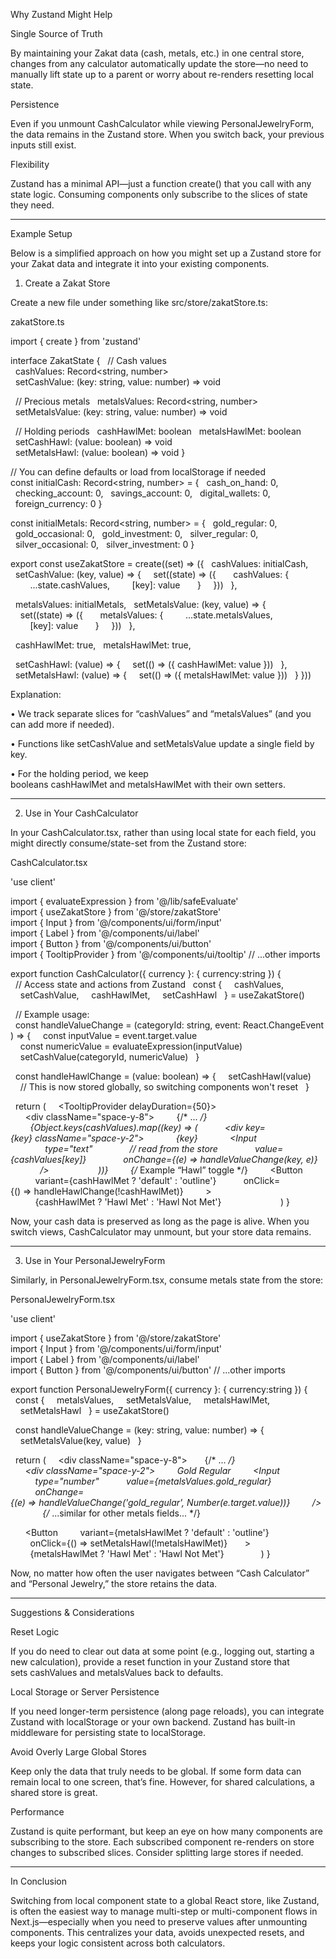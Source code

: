 Why Zustand Might Help


Single Source of Truth


By maintaining your Zakat data (cash, metals, etc.) in one central store, changes from any calculator automatically update the store—no need to manually lift state up to a parent or worry about re-renders resetting local state.


Persistence


Even if you unmount CashCalculator while viewing PersonalJewelryForm, the data remains in the Zustand store. When you switch back, your previous inputs still exist.


Flexibility


Zustand has a minimal API—just a function create() that you call with any state logic. Consuming components only subscribe to the slices of state they need.


---


Example Setup


Below is a simplified approach on how you might set up a Zustand store for your Zakat data and integrate it into your existing components.


1) Create a Zakat Store


Create a new file under something like src/store/zakatStore.ts:


zakatStore.ts


import { create } from 'zustand'

interface ZakatState {
  // Cash values
  cashValues: Record<string, number>
  setCashValue: (key: string, value: number) => void

  // Precious metals
  metalsValues: Record<string, number>
  setMetalsValue: (key: string, value: number) => void

  // Holding periods
  cashHawlMet: boolean
  metalsHawlMet: boolean
  setCashHawl: (value: boolean) => void
  setMetalsHawl: (value: boolean) => void
}

// You can define defaults or load from localStorage if needed
const initialCash: Record<string, number> = {
  cash_on_hand: 0,
  checking_account: 0,
  savings_account: 0,
  digital_wallets: 0,
  foreign_currency: 0
}

const initialMetals: Record<string, number> = {
  gold_regular: 0,
  gold_occasional: 0,
  gold_investment: 0,
  silver_regular: 0,
  silver_occasional: 0,
  silver_investment: 0
}

export const useZakatStore = create<ZakatState>((set) => ({
  cashValues: initialCash,
  setCashValue: (key, value) => {
    set((state) => ({
      cashValues: {
        ...state.cashValues,
        [key]: value
      }
    }))
  },

  metalsValues: initialMetals,
  setMetalsValue: (key, value) => {
    set((state) => ({
      metalsValues: {
        ...state.metalsValues,
        [key]: value
      }
    }))
  },

  cashHawlMet: true,
  metalsHawlMet: true,

  setCashHawl: (value) => {
    set(() => ({ cashHawlMet: value }))
  },
  setMetalsHawl: (value) => {
    set(() => ({ metalsHawlMet: value }))
  }
}))





Explanation:


• We track separate slices for “cashValues” and “metalsValues” (and you can add more if needed).


• Functions like setCashValue and setMetalsValue update a single field by key.


• For the holding period, we keep booleans cashHawlMet and metalsHawlMet with their own setters.


---


2) Use in Your CashCalculator


In your CashCalculator.tsx, rather than using local state for each field, you might directly consume/state-set from the Zustand store:


CashCalculator.tsx



'use client'

import { evaluateExpression } from '@/lib/safeEvaluate' 
import { useZakatStore } from '@/store/zakatStore'
import { Input } from '@/components/ui/form/input'
import { Label } from '@/components/ui/label'
import { Button } from '@/components/ui/button'
import { TooltipProvider } from '@/components/ui/tooltip'
// ...other imports

export function CashCalculator({ currency }: { currency:string }) {
  // Access state and actions from Zustand
  const {
    cashValues,
    setCashValue,
    cashHawlMet,
    setCashHawl
  } = useZakatStore()

  // Example usage:
  const handleValueChange = (categoryId: string, event: React.ChangeEvent<HTMLInputElement>) => {
    const inputValue = event.target.value
    const numericValue = evaluateExpression(inputValue)
    setCashValue(categoryId, numericValue)
  }

  const handleHawlChange = (value: boolean) => {
    setCashHawl(value)
    // This is now stored globally, so switching components won't reset
  }

  return (
    <TooltipProvider delayDuration={50}>
      <div className="space-y-8">
        {/* ... */}
        {Object.keys(cashValues).map((key) => (
          <div key={key} className="space-y-2">
            <Label>{key}</Label>
            <Input 
              type="text"
              // read from the store
              value={cashValues[key]}
              onChange={(e) => handleValueChange(key, e)}
            />
          </div>
        ))}
        {/* Example “Hawl” toggle */}
        <Button
          variant={cashHawlMet ? 'default' : 'outline'}
          onClick={() => handleHawlChange(!cashHawlMet)}
        >
          {cashHawlMet ? 'Hawl Met' : 'Hawl Not Met'}
        </Button>
      </div>
    </TooltipProvider>
  )
}




Now, your cash data is preserved as long as the page is alive. When you switch views, CashCalculator may unmount, but your store data remains.


---


3) Use in Your PersonalJewelryForm


Similarly, in PersonalJewelryForm.tsx, consume metals state from the store:


PersonalJewelryForm.tsx



'use client'

import { useZakatStore } from '@/store/zakatStore'
import { Input } from '@/components/ui/form/input'
import { Label } from '@/components/ui/label'
import { Button } from '@/components/ui/button'
// ...other imports

export function PersonalJewelryForm({ currency }: { currency:string }) {
  const {
    metalsValues,
    setMetalsValue,
    metalsHawlMet,
    setMetalsHawl
  } = useZakatStore()

  const handleValueChange = (key: string, value: number) => {
    setMetalsValue(key, value)
  }

  return (
    <div className="space-y-8">
      {/* ... */}
      <div className="space-y-2">
        <Label>Gold Regular</Label>
        <Input
          type="number"
          value={metalsValues.gold_regular}
          onChange={(e) => handleValueChange('gold_regular', Number(e.target.value))}
        />
      </div>
      {/* ...similar for other metals fields... */}

      <Button
        variant={metalsHawlMet ? 'default' : 'outline'}
        onClick={() => setMetalsHawl(!metalsHawlMet)}
      >
        {metalsHawlMet ? 'Hawl Met' : 'Hawl Not Met'}
      </Button>
    </div>
  )
}


Now, no matter how often the user navigates between “Cash Calculator” and “Personal Jewelry,” the store retains the data.


---


Suggestions & Considerations


Reset Logic


If you do need to clear out data at some point (e.g., logging out, starting a new calculation), provide a reset function in your Zustand store that sets cashValues and metalsValues back to defaults.


Local Storage or Server Persistence


If you need longer-term persistence (along page reloads), you can integrate Zustand with localStorage or your own backend. Zustand has built-in middleware for persisting state to localStorage.


Avoid Overly Large Global Stores


Keep only the data that truly needs to be global. If some form data can remain local to one screen, that’s fine. However, for shared calculations, a shared store is great.


Performance


Zustand is quite performant, but keep an eye on how many components are subscribing to the store. Each subscribed component re-renders on store changes to subscribed slices. Consider splitting large stores if needed.


---


In Conclusion


Switching from local component state to a global React store, like Zustand, is often the easiest way to manage multi-step or multi-component flows in Next.js—especially when you need to preserve values after unmounting components. This centralizes your data, avoids unexpected resets, and keeps your logic consistent across both calculators.
